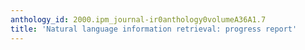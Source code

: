 ```yaml
---
anthology_id: 2000.ipm_journal-ir0anthology0volumeA36A1.7
title: 'Natural language information retrieval: progress report'
---
```

